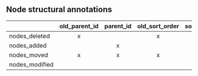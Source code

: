 


## Node structural annotations

|                	| old_parent_id 	| parent_id 	| old_sort_order 	| sort_order 	|
|----------------	|:-------------:	|:---------:	|:--------------:	|:----------:	|
| nodes_deleted  	| x             	|           	| x              	|            	|
| nodes_added    	|               	| x         	|                	| x          	|
| nodes_moved    	| x             	| x         	| x              	| x          	|
| nodes_modified 	|               	|           	|                	|            	|

